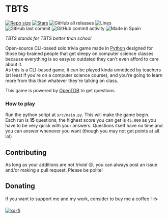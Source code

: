# TBTS
<a href="https://github.com/AntikoreDev/TBTS" onClick = "return false"><img alt = "Repo size" src = "https://img.shields.io/github/repo-size/AntikoreDev/TBTS?style=for-the-badge"></a>
<a href="https://github.com/AntikoreDev/TBTS/stargazers"><img alt = "Stars" src = "https://img.shields.io/github/stars/AntikoreDev/TBTS?style=for-the-badge"></a>
<img alt="GitHub all releases" src="https://img.shields.io/github/downloads/AntikoreDev/TBTS/total?style=for-the-badge">
<img alt ="Lines" src = "https://img.shields.io/tokei/lines/github/AntikoreDev/TBTS?label=Lines&style=for-the-badge">
<br>
<img alt="GitHub last commit" src="https://img.shields.io/github/last-commit/AntikoreDev/TBTS?style=for-the-badge">
<img alt="GitHub commit activity" src="https://img.shields.io/github/commit-activity/m/AntikoreDev/TBTS?style=for-the-badge">
<img alt="Made in Spain" src="https://img.shields.io/badge/Made%20in-Spain-FF0000?style=for-the-badge&labelColor=FF0000&color=FFFF00">

_TBTS stands for TBTS better than school_

Open-source CLI-based solo trivia game made in [Python](https://www.python.org/) designed for those big-brained people that get sleepy on computer science classes because everything is so easy/so outdated they can't even afford to care about it.<br>
As this is a CLI-based game, it can be played kinda unnoticed by teachers (at least if you're on a computer science course), and you're going to learn more from this than whatever they're talking on class.

This game is powered by [OpenTDB](https://opentdb.com/) to get questions.

### How to play
Run the python script at `src/main.py`. This will make the game begin.<br>
Each run is **15** questions, the highest score you can get is `45,000` as you have to be very quick with your answers. Questions itself have no time and you can answer whenever you want (though you may not get points at all lol)

## Contributing
As long as your additions are not _trivial_ 😉, you can always post an issue and/or making a pull request. Please be polite!

## Donating
If you want to support me and my work, consider to buy me a coffee ✨☕

[![ko-fi](https://ko-fi.com/img/githubbutton_sm.svg)](https://ko-fi.com/P5P7827IB)
